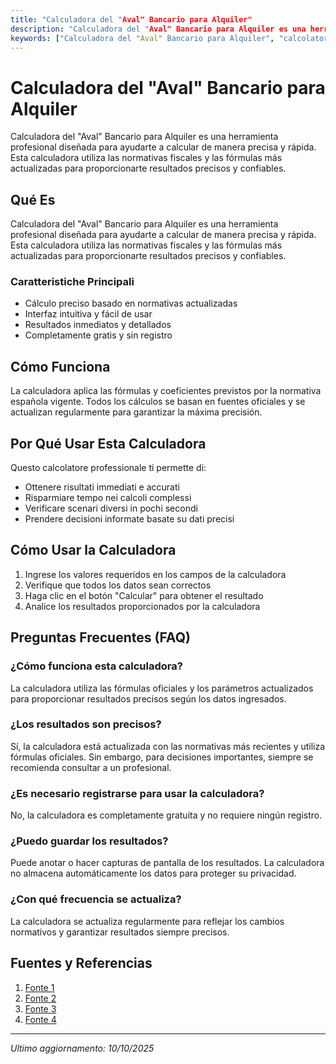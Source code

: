 ```yaml
---
title: "Calculadora del "Aval" Bancario para Alquiler"
description: "Calculadora del "Aval" Bancario para Alquiler es una herramienta profesional diseñada para ayudarte a calcular de manera precisa y rápida. Esta calculadora utiliza las normativas fiscales y las fórmulas más actualizadas para proporcionarte resultados precisos y confiables."
keywords: ["Calculadora del "Aval" Bancario para Alquiler", "calcolatore", "calcolo online"]
---
```


# Calculadora del "Aval" Bancario para Alquiler

Calculadora del "Aval" Bancario para Alquiler es una herramienta profesional diseñada para ayudarte a calcular de manera precisa y rápida. Esta calculadora utiliza las normativas fiscales y las fórmulas más actualizadas para proporcionarte resultados precisos y confiables.

## Qué Es

Calculadora del "Aval" Bancario para Alquiler es una herramienta profesional diseñada para ayudarte a calcular de manera precisa y rápida. Esta calculadora utiliza las normativas fiscales y las fórmulas más actualizadas para proporcionarte resultados precisos y confiables.

### Caratteristiche Principali

- Cálculo preciso basado en normativas actualizadas
- Interfaz intuitiva y fácil de usar
- Resultados inmediatos y detallados
- Completamente gratis y sin registro

## Cómo Funciona

La calculadora aplica las fórmulas y coeficientes previstos por la normativa española vigente. Todos los cálculos se basan en fuentes oficiales y se actualizan regularmente para garantizar la máxima precisión.

## Por Qué Usar Esta Calculadora

Questo calcolatore professionale ti permette di:

- Ottenere risultati immediati e accurati
- Risparmiare tempo nei calcoli complessi
- Verificare scenari diversi in pochi secondi
- Prendere decisioni informate basate su dati precisi

## Cómo Usar la Calculadora

1. Ingrese los valores requeridos en los campos de la calculadora
2. Verifique que todos los datos sean correctos
3. Haga clic en el botón "Calcular" para obtener el resultado
4. Analice los resultados proporcionados por la calculadora

## Preguntas Frecuentes (FAQ)

### ¿Cómo funciona esta calculadora?

La calculadora utiliza las fórmulas oficiales y los parámetros actualizados para proporcionar resultados precisos según los datos ingresados.

### ¿Los resultados son precisos?

Sí, la calculadora está actualizada con las normativas más recientes y utiliza fórmulas oficiales. Sin embargo, para decisiones importantes, siempre se recomienda consultar a un profesional.

### ¿Es necesario registrarse para usar la calculadora?

No, la calculadora es completamente gratuita y no requiere ningún registro.

### ¿Puedo guardar los resultados?

Puede anotar o hacer capturas de pantalla de los resultados. La calculadora no almacena automáticamente los datos para proteger su privacidad.

### ¿Con qué frecuencia se actualiza?

La calculadora se actualiza regularmente para reflejar los cambios normativos y garantizar resultados siempre precisos.

## Fuentes y Referencias

1. [Fonte 1](http://www.avalcastillalamancha.es/aval-clm/simulador-costes-financieros/)
2. [Fonte 2](https://www.bbva.com/es/salud-financiera/que-es-como-solicitar-aval-bancario-para-alquilar-vivienda/)
3. [Fonte 3](https://www.fotocasa.es/fotocasa-life/calculadora/calcula-que-casa-podras-comprarte-con-el-aval-del-20-que-ofrece-el-gobierno/)
4. [Fonte 4](https://www.wolorent.com/blog/el-aval-bancario-para-un-alquiler/)

---

*Ultimo aggiornamento: 10/10/2025*
